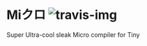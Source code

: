 Miクロ ![travis-img]
===============
Super Ultra-cool sleak Micro compiler for Tiny

[travis-img]: https://travis-ci.org/ssabpisa/compiler-468.svg "Build Status"
